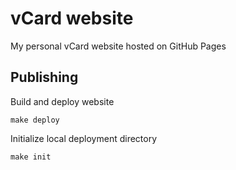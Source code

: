 # vCard website

My personal vCard website hosted on GitHub Pages


## Publishing

Build and deploy website
```
make deploy
```

Initialize local deployment directory
```
make init
```
